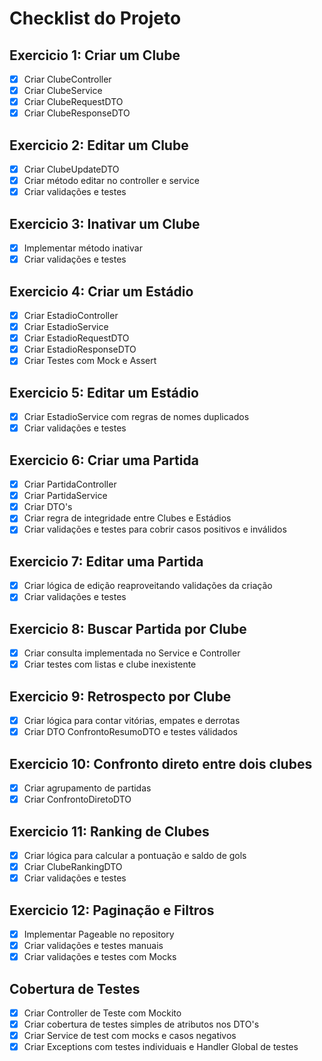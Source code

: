 # Checklist do Projeto

## Exercicio 1: Criar um Clube
- [x] Criar ClubeController
- [x] Criar ClubeService
- [x] Criar ClubeRequestDTO
- [x] Criar ClubeResponseDTO

## Exercicio 2: Editar um Clube
- [x] Criar ClubeUpdateDTO
- [x] Criar método editar no controller e service
- [x] Criar validações e testes

## Exercicio 3: Inativar um Clube
- [x] Implementar método inativar
- [x] Criar validações e testes

## Exercicio 4: Criar um Estádio
- [x] Criar EstadioController
- [x] Criar EstadioService
- [x] Criar EstadioRequestDTO
- [x] Criar EstadioResponseDTO
- [x] Criar Testes com Mock e Assert

## Exercicio 5: Editar um Estádio
- [x] Criar EstadioService com regras de nomes duplicados
- [x] Criar validações e testes

## Exercicio 6: Criar uma Partida
- [x] Criar PartidaController
- [x] Criar PartidaService
- [x] Criar DTO's
- [x] Criar regra de integridade entre Clubes e Estádios
- [x] Criar validações e testes para cobrir casos positivos e inválidos

## Exercicio 7: Editar uma Partida
- [x] Criar lógica de edição reaproveitando validações da criação
- [x] Criar validações e testes

## Exercicio 8: Buscar Partida por Clube
- [x] Criar consulta implementada no Service e Controller
- [x] Criar testes com listas e clube inexistente

## Exercicio 9: Retrospecto por Clube
- [x] Criar lógica para contar vitórias, empates e derrotas
- [x] Criar DTO ConfrontoResumoDTO e testes válidados

## Exercicio 10: Confronto direto entre dois clubes
- [x] Criar agrupamento de partidas
- [x] Criar ConfrontoDiretoDTO

## Exercicio 11: Ranking de Clubes
- [x] Criar lógica para calcular a pontuação e saldo de gols
- [x] Criar ClubeRankingDTO
- [x] Criar validações e testes

## Exercicio 12: Paginação e Filtros
- [x] Implementar Pageable no repository
- [x] Criar validações e testes manuais
- [x] Criar validações e testes com Mocks

## Cobertura de Testes
- [x] Criar Controller de Teste com Mockito
- [x] Criar cobertura de testes simples de atributos nos DTO's
- [x] Criar Service de test com mocks e casos negativos
- [x] Criar Exceptions com testes individuais e Handler Global de testes